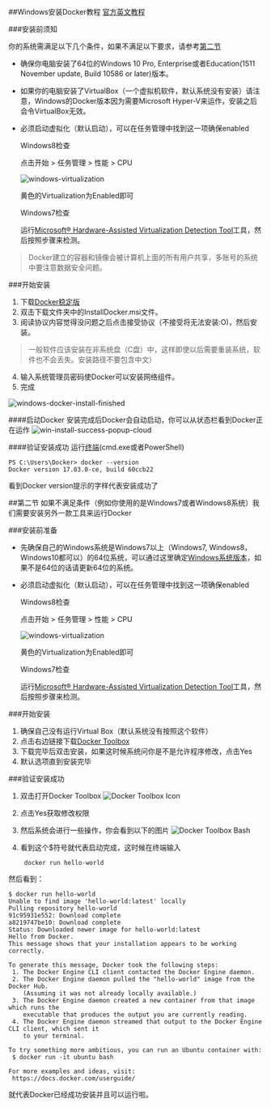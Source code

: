 ##Windows安装Docker教程
[官方英文教程](https://docs.docker.com/docker-for-windows/install/#download-docker-for-windows)

###安装前须知

你的系统需满足以下几个条件，如果不满足以下要求，请参考[第二节](#第二节)

- 确保你电脑安装了64位的Windows 10 Pro, Enterprise或者Education(1511 November update, Build 10586 or later)版本。

- 如果你的电脑安装了VirtualBox（一个虚拟机软件，默认系统没有安装）请注意，Windows的Docker版本因为需要Microsoft Hyper-V来运作，安装之后会令VirtualBox无效。

- 必须启动虚拟化（默认启动），可以在任务管理中找到这一项确保enabled

    Windows8检查

    点击开始 > 任务管理 > 性能 > CPU 

    ![windows-virtualization](https://raw.githubusercontent.com/EngineGirl/basic-tutorial/master/imgs/install_docker/Windows/win-virtualization-enabled.png)
    
    黄色的Virtualization为Enabled即可

    Windows7检查

    运行[Microsoft® Hardware-Assisted Virtualization Detection Tool](http://www.microsoft.com/en-us/download/details.aspx?id=592)工具，然后按照步骤来检测。

>Docker建立的容器和镜像会被计算机上面的所有用户共享，多账号的系统中要注意数据安全问题。

###开始安装

1. 下载[Docker稳定版](https://download.docker.com/win/stable/InstallDocker.msi)
2. 双击下载文件夹中的InstallDocker.msi文件。
3. 阅读协议内容觉得没问题之后点击接受协议（不接受将无法安装:O)，然后安装。

>一般软件应该安装在非系统盘（C盘）中，这样即使以后需要重装系统，软件也不会丢失。安装路径不要包含中文）

4. 输入系统管理员密码使Docker可以安装网络组件。
5. 完成

![windows-docker-install-finished](https://raw.githubusercontent.com/EngineGirl/basic-tutorial/master/imgs/install_docker/Windows/installer-finishes.png)

####启动Docker
安装完成后Docker会自动启动，你可以从状态栏看到Docker正在运作
![win-install-success-popup-cloud](https://raw.githubusercontent.com/EngineGirl/basic-tutorial/master/imgs/install_docker/Windows/win-install-success-popup-cloud.png)

####验证安装成功
运行[终端](#../基础知识/终端.md)(cmd.exe或者PowerShell)

    PS C:\Users\Docker> docker --version
    Docker version 17.03.0-ce, build 60ccb22

看到Docker version提示的字样代表安装成功了

##第二节
如果不满足条件（例如你使用的是Windows7或者Windows8系统）我们需要安装另外一款工具来运行Docker

###安装前准备
- 先确保自己的Windows系统是Windows7以上（Windows7, Windows8，Windows10都可以）的64位系统，可以通过这里确定[Windows系统版本](https://support.microsoft.com/zh-cn/help/827218/how-to-determine-whether-a-computer-is-running-a-32-bit-version-or-64-bit-version-of-the-windows-operating-system)，如果不是64位的话请更新64位的系统。

- 必须启动虚拟化（默认启动），可以在任务管理中找到这一项确保enabled

    Windows8检查

    点击开始 > 任务管理 > 性能 > CPU 

    ![windows-virtualization](https://raw.githubusercontent.com/EngineGirl/basic-tutorial/master/imgs/install_docker/Windows/win-virtualization-enabled.png)
    
    黄色的Virtualization为Enabled即可

    Windows7检查

    运行[Microsoft® Hardware-Assisted Virtualization Detection Tool](http://www.microsoft.com/en-us/download/details.aspx?id=592)工具，然后按照步骤来检测。


###开始安装

1. 确保自己没有运行Virtual Box（默认系统没有按照这个软件）
2. 点击右边链接下载[Docker Toolbox](https://download.docker.com/win/stable/DockerToolbox.exe)
3. 下载完毕后双击安装，如果这时候系统问你是不是允许程序修改，点击Yes
4. 默认选项直到安装完毕

###验证安装成功

1. 双击打开Docker Toolbox
![Docker Toolbox Icon](https://raw.githubusercontent.com/EngineGirl/basic-tutorial/master/imgs/install_docker/Windows/icon-set.png)
2. 点击Yes获取修改权限
3. 然后系统会进行一些操作，你会看到以下的图片
![Docker Toolbox Bash](https://raw.githubusercontent.com/EngineGirl/basic-tutorial/master/imgs/install_docker/Windows/b2d_shell.png)
4. 看到这个$符号就代表启动完成，这时候在终端输入

        docker run hello-world

然后看到：

    $ docker run hello-world
    Unable to find image 'hello-world:latest' locally
    Pulling repository hello-world
    91c95931e552: Download complete
    a8219747be10: Download complete
    Status: Downloaded newer image for hello-world:latest
    Hello from Docker.
    This message shows that your installation appears to be working correctly.

    To generate this message, Docker took the following steps:
     1. The Docker Engine CLI client contacted the Docker Engine daemon.
     2. The Docker Engine daemon pulled the "hello-world" image from the Docker Hub.
        (Assuming it was not already locally available.)
     3. The Docker Engine daemon created a new container from that image which runs the
        executable that produces the output you are currently reading.
     4. The Docker Engine daemon streamed that output to the Docker Engine CLI client, which sent it
        to your terminal.

    To try something more ambitious, you can run an Ubuntu container with:
     $ docker run -it ubuntu bash

    For more examples and ideas, visit:
     https://docs.docker.com/userguide/
就代表Docker已经成功安装并且可以运行啦。

